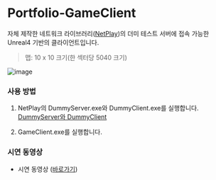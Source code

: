 # Portfolio-GameClient

자체 제작한 네트워크 라이브러리([NetPlay](https://github.com/woodgh/Project-NetPlay))의 더미 테스트 서버에 접속 가능한 Unreal4 기반의 클라이언트입니다.

> 맵: 10 x 10 크기(한 섹터당 5040 크기)

![image](https://user-images.githubusercontent.com/8158795/112950652-7aa88e00-9175-11eb-9116-2c224c5b53b7.png)

### 사용 방법

1. NetPlay의 DummyServer.exe와 DummyClient.exe를 실행합니다.
[DummyServer와 DummyClient](https://github.com/woodgh/Project-NetPlay/releases/download/1.0/DummyTest.zip)

3. GameClient.exe를 실행합니다. 

### 시연 동영상

- 시연 동영상 ([바로가기](https://www.youtube.com/watch?v=eIysjKEEAmg))
